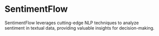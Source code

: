 # SentimentFlow
SentimentFlow leverages cutting-edge NLP techniques to analyze sentiment in textual data, providing valuable insights for decision-making.
